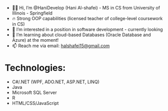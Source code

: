 - 🏳️‍🌈 Hi, I’m @HaniDevelop (Hani Al-shafei) - MS in CS from University of Illinois - Springfield
- 🔥 Strong OOP capabilities (licensed teacher of college-level coursework in CS)
- 👀 I’m interested in a position in software development - currently looking
- 🌱 I’m learning about cloud-based Databases (Oracle Database and Azure) at the moment!
- 📫 Reach me via email: halshafei15@gmail.com

# Technologies:

- C#/.NET (WPF, ADO.NET, ASP.NET, LINQ)
- Java
- Microsoft SQL Server
- R
- HTML/CSS/JavaScript

              

<!---
HaniDevelop/HaniDevelop is a ✨ special ✨ repository because its `README.md` (this file) appears on your GitHub profile.
You can click the Preview link to take a look at your changes.
--->

